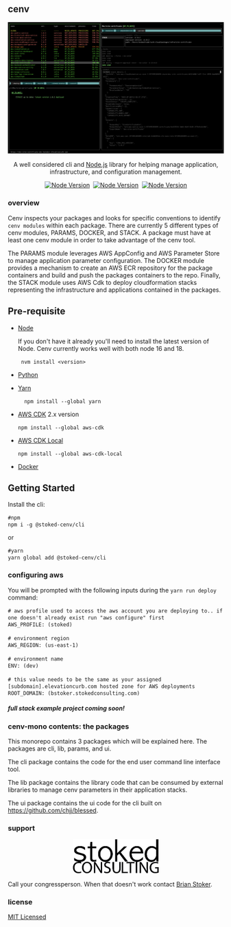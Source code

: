 
## cenv

<p align="center">
<picture>
  <source media="(prefers-color-scheme: dark)" srcset="./assets/cenv-deploy.png" >
  <img width="800" alt="STOKED" src="./assets/cenv-deploy.png">
</picture>
</p>
  <p align="center">A well considered cli and <a href="http://nodejs.org" target="_blank">Node.js</a> library for helping manage application, infrastructure, and configuration management.</p>
  <p align="center">
    <a href="https://nodejs.org/en/download/" target="_blank"><img src="https://img.shields.io/badge/node-18.16.1-gree" alt="Node Version" /></a>&nbsp
    <a href="https://www.typescriptlang.org/" target="_blank"><img src="https://img.shields.io/badge/typescript-4.9.5-blue" alt="Node Version" /></a>&nbsp
    <a href="https://aws.amazon.com/cdk/" target="_blank"><img src="https://img.shields.io/badge/cdk-2.85.0-orange" alt="Node Version" /></a>
  </p>
  <!--[![Backers on Open Collective](https://opencollective.com/stoked-cenv/backers/badge.svg)](https://opencollective.com/stoked-cenv#backer)
  [![Sponsors on Open Collective](https://opencollective.com/stoked-cenv/sponsors/badge.svg)](https://opencollective.com/stoked-cenv#sponsor)-->

###  overview

Cenv inspects your packages and looks for specific conventions to identify `cenv modules` within each package. There are currently 5 different types of cenv modules, PARAMS, DOCKER, and STACK. A package must have at least one cenv module in order to take advantage of the cenv tool.

The PARAMS module leverages AWS AppConfig and AWS Parameter Store to manage application parameter configuration. The DOCKER module provides a mechanism to create an AWS ECR repository for the package containers and build and push the packages containers to the repo. Finally, the STACK module uses AWS Cdk to deploy cloudformation stacks representing the infrastructure and applications contained in the packages.


## Pre-requisite

- [Node](https://nodejs.org/en/download/)

  If you don't have it already you'll need to install the latest version of Node. Cenv currently works well with both node 16 and 18.
   ```shell
    nvm install <version>
    ```

- [Python](https://www.python.org/downloads/)
- [Yarn](https://classic.yarnpkg.com/en/docs/install/#debian-stable)

  ```shell
    npm install --global yarn
    ```

- [AWS CDK](https://aws.amazon.com/cdk/) 2.x version

    ```shell
    npm install --global aws-cdk
    ```
  
- [AWS CDK Local](https://www.npmjs.com/package/aws-cdk-local)

    ```shell
    npm install --global aws-cdk-local
    ```

- [Docker](https://www.docker.com/products/docker-desktop)

## Getting Started

Install the cli:

```shell
#npm
npm i -g @stoked-cenv/cli 
```
or

```shell
#yarn
yarn global add @stoked-cenv/cli 
```

### configuring aws

You will be prompted with the following inputs during the `yarn run deploy` command:

```shell
# aws profile used to access the aws account you are deploying to.. if one doesn't already exist run "aws configure" first
AWS_PROFILE: (stoked)

# environment region
AWS_REGION: (us-east-1)

# environment name
ENV: (dev)

# this value needs to be the same as your assigned [subdomain].elevationcurb.com hosted zone for AWS deployments
ROOT_DOMAIN: (bstoker.stokedconsulting.com)
```

##### full stack example project coming soon!

### cenv-mono contents: the packages

This monorepo contains 3 packages which will be explained here. The packages are cli, lib, params, and ui.

The cli package contains the code for the end user command line interface tool.

The lib package contains the library code that can be consumed by external libraries to manage cenv parameters in their application stacks.

The ui package contains the ui code for the cli built on https://github.com/chjj/blessed.

### support

<p align="center">
<a href="http://stokedconsulting.com/" target="blank">
<picture>
  <source media="(prefers-color-scheme: dark)" srcset="./assets/sc-logo.white.png">
  <img width="200px" alt="STOKED" src="./assets/sc-logo.png">
</picture>
</a>
</p>


Call your congressperson. When that doesn't work contact [Brian Stoker](mailto:b@stokedconsulting.com).

### license

[MIT Licensed](https://opensource.org/license/mit/)
